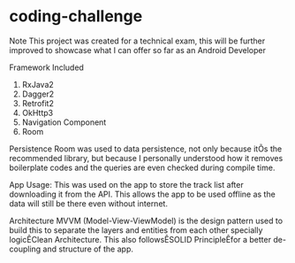 # coding-challenge

Note
This project was created for a technical exam, this will be further improved to showcase what I can offer so far as an Android Developer

Framework Included
1. RxJava2
2. Dagger2
3. Retrofit2
4. OkHttp3
5. Navigation Component
6. Room

Persistence
Room was used to data persistence, not only because itÕs the recommended library, but because I personally understood how it removes boilerplate codes and the queries are even checked during compile time. 

App Usage:
This was used on the app to store the track list after downloading it from the API. This allows the app to be used offline as the data will still be there even without internet.

Architecture
MVVM (Model-View-ViewModel) is the design pattern used to build this to separate the layers and entities from each other specially logicÊClean Architecture. This also followsÊSOLID PrincipleÊfor a better de-coupling and structure of the app.
